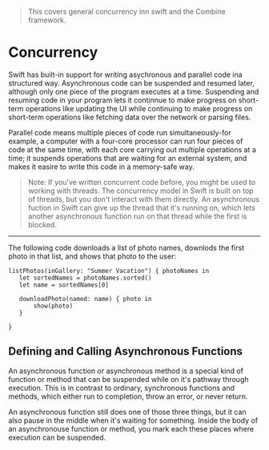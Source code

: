 > This covers general concurrency inn swift and the Combine framework.

# Concurrency

Swift has built-in support for writing asychronous and parallel code ina structured way. Asynchronous code can be suspended and resumed later, although only one piece of the program executes at a time. 
 Suspending and resuming code in your program lets it continnue to make progress on short-term operations like updating the UI while continuing to make progress on short-term operations like fetching data over the network or parsing files.
 
 Parallel code means multiple pieces of code run simultaneously-for example, a computer with a four-core processor can run four pieces of code at the same time, with each core carrying out multiple operations at a time; it suspends operations that are waiting for an external system, and makes it easire to write this code in a memory-safe way.
 
 > Note:
 > If you've written concurrent code before, you might be used to working with threads. The concurrency model in Swift is built on top of threads, but you don't interact with them directly. An asynchronous fuction in Swift can give up the thread that it's running on, which lets another asynchronous function run on that thread while the first is blocked.
 
 - - -
 
 The following code downloads a list of photo names, downlods the first photo in that list, and shows that photo to the user:
 
 ```
 listPhotos(inGallery: "Summer Vacation") { photoNames in 
    let sortedNames = photoNames.sorted()
    let name = sortedNames[0]
    
    downloadPhoto(named: name) { photo in
        show(photo)
    }
 
}
 ```
 
## Defining and Calling Asynchronous Functions

An asynchronous function or asynchronous method is a special kind of function or method that can be suspended while on it's pathway through execution. This is in contrast to ordinary, synchronous functions and methods, which either run to completion, throw an error, or never return.

An asynchronous function still does one of those three things, but it can also pause in the middle when it's waiting for something. Inside the body of an asynchronouse function or method, you mark each these places where execution can be suspended.



